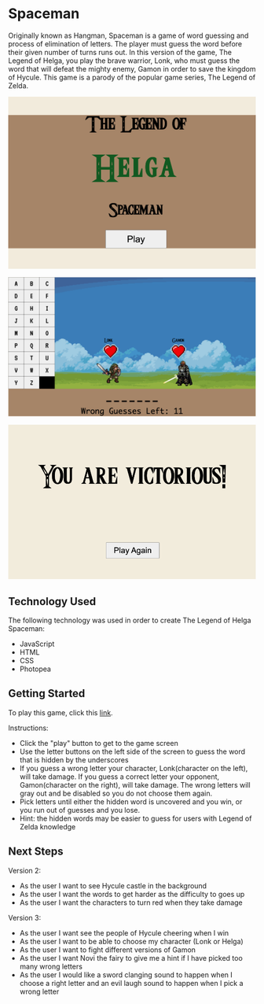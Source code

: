 # Spaceman
Originally known as Hangman, Spaceman is a game of word guessing and process of elimination of letters. The player must guess the word before their given number of turns runs out. In this version of the game, The Legend of Helga, you play the brave warrior, Lonk, who must guess the word that will defeat the mighty enemy, Gamon in order to save the kingdom of Hycule. This game is a parody of the popular game series, The Legend of Zelda.

!["Start Screen"](Images/Start-screen.png)

!["Game Screen"](Images/Game-screen.png)

!["Game Over Screen"](Images/Game-over.png)

## Technology Used
The following technology was used in order to create The Legend of Helga Spaceman:

* JavaScript
* HTML
* CSS
* Photopea

## Getting Started

To play this game, click this [link](https://heakna1.github.io/Spaceman-Game/).

Instructions:

* Click the "play" button to get to the game screen
* Use the letter buttons on the left side of the screen to guess the word that is hidden by the underscores
* If you guess a wrong letter your character, Lonk(character on the left), will take damage. If you guess a correct letter your opponent, Gamon(character on the right), will take damage. The wrong letters will gray out and be disabled so you do not choose them again.
* Pick letters until either the hidden word is uncovered and you win, or you run out of guesses and you lose.
* Hint: the hidden words may be easier to guess for users with Legend of Zelda knowledge

## Next Steps

Version 2:

* As the user I want to see Hycule castle in the background
* As the user I want the words to get harder as the difficulty to goes up
* As the user I want the characters to turn red when they take damage

Version 3:

* As the user I want see the people of Hycule cheering when I win
* As the user I want to be able to choose my character (Lonk or Helga)
* As the user I want to fight different versions of Gamon
* As the user I want Novi the fairy to give me a hint if I have picked too many wrong letters
* As the user I would like a sword clanging sound to happen when I choose a right letter and an evil laugh sound to happen when I pick a wrong letter

